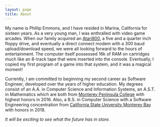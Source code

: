 ```yaml
---
layout: page
title: About
---
```


My name is Phillip Emmons, and I have resided in Marina, California for sixteen years. As a very young man, I was enthralled with video game arcades. When our family acquired an [Atari800](http://oldcomputers.net/atari800.html), a five and a quarter inch floppy drive, and eventually a direct connect modem with a 300 baud upload/download speed, we were all looking forward to the hours of entertainment. The computer itself possessed 16k of RAM on cartridges much like an 8-track tape that were inserted into the console. Eventually, I copied my first program of a game into that system, and it was a magical moment!

Currently, I am committed to beginning my second career as Software Engineer, developed over the years of higher education. My degrees consist of an A.A. in Computer Science and Information Systems, an A.S.T. in Mathematics which are both from [Monterey Peninsula College](https://www.mpc.edu/) with highest honors in 2016. Also, a B.S. in Computer Science with a Software Engineering concentration from [California State University Monterey Bay](https://csumb.edu/) with honors in 2018.

 *It will be exciting to see what the future has in store.*


